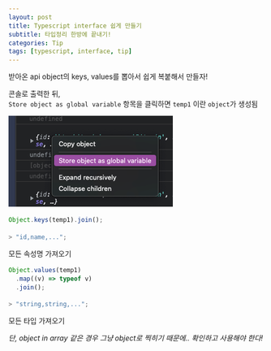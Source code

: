 ```yaml
---
layout: post
title: Typescript interface 쉽게 만들기
subtitle: 타입정리 한방에 끝내기!
categories: Tip
tags: [typescript, interface, tip]
---
```


받아온 api object의 keys, values를 뽑아서 쉽게 복붙해서 만들자!

콘솔로 출력한 뒤,<br/>
`Store object as global variable` 항목을 클릭하면 `temp1` 이란 `object`가 생성됨

![예시](../assets/images/post/interface-01.png)

```typescript
Object.keys(temp1).join();

> "id,name,...";
```

모든 속성명 가져오기

```typescript
Object.values(temp1)
  .map((v) => typeof v)
  .join();

> "string,string,...";
```

모든 타입 가져오기

_단, object in array 같은 경우 그냥 object로 찍히기 때문에.. 확인하고 사용해야 한다!_
